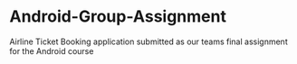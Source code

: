 # Android-Group-Assignment
Airline Ticket Booking application submitted as our teams final assignment for the Android course
